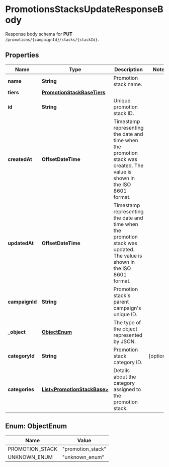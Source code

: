 

# PromotionsStacksUpdateResponseBody

Response body schema for **PUT** `/promotions/{campaignId}/stacks/{stackId}`.

## Properties

| Name | Type | Description | Notes |
|------------ | ------------- | ------------- | -------------|
|**name** | **String** | Promotion stack name. |  |
|**tiers** | [**PromotionStackBaseTiers**](PromotionStackBaseTiers.md) |  |  |
|**id** | **String** | Unique promotion stack ID. |  |
|**createdAt** | **OffsetDateTime** | Timestamp representing the date and time when the promotion stack was created. The value is shown in the ISO 8601 format. |  |
|**updatedAt** | **OffsetDateTime** | Timestamp representing the date and time when the promotion stack was updated. The value is shown in the ISO 8601 format. |  |
|**campaignId** | **String** | Promotion stack&#39;s parent campaign&#39;s unique ID. |  |
|**_object** | [**ObjectEnum**](#ObjectEnum) | The type of the object represented by JSON.  |  |
|**categoryId** | **String** | Promotion stack category ID. |  [optional] |
|**categories** | [**List&lt;PromotionStackBase&gt;**](PromotionStackBase.md) | Details about the category assigned to the promotion stack. |  |



## Enum: ObjectEnum

| Name | Value |
|---- | -----|
| PROMOTION_STACK | &quot;promotion_stack&quot; |
| UNKNOWN_ENUM | &quot;unknown_enum&quot; |



